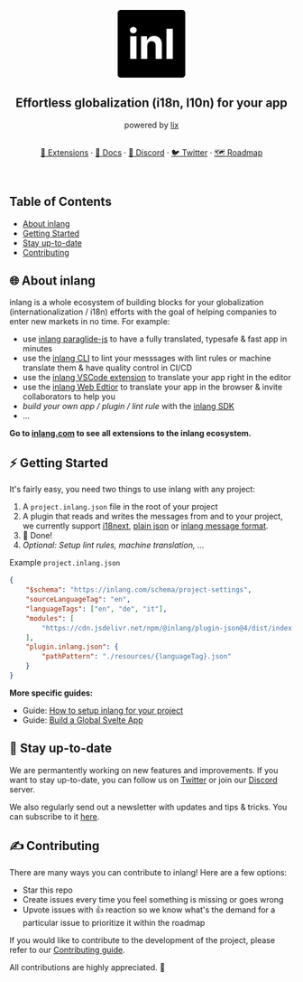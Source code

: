 <p align="center">
  <a href="https://github.com/inlang/monorepo">  </a>

  <img src="https://github.com/inlang/monorepo/blob/main/inlang/assets/logo_rounded.png?raw=true" alt="inlang icon" width="120px">
  
  <h2 align="center">
    Effortless globalization (i18n, l10n) for your app
  </h2>
  
  <p align="center">powered by <a href="https://github.com/inlang/monorepo/tree/main/lix" target="_blank">lix</p>

  <p align="center">
    <br>
    <a href='https://inlang.com/c/application' target="_blank">🧩 Extensions</a>
    ·
    <a href='https://inlang.com/documentation' target="_blank">📄 Docs</a>
    ·
    <a href='https://discord.gg/gdMPPWy57R' target="_blank">💙 Discord</a>
    ·
    <a href='https://twitter.com/inlangHQ' target="_blank">🐦 Twitter</a>
    ·
    <a href='https://github.com/orgs/inlang/projects/39' target="_blank">🗺️ Roadmap</a>
  </p>
</p>

<br>

<!-- BODY -->

## Table of Contents

- [About inlang](#🌐-about-inlang)
- [Getting Started](#⚡️-getting-started)
- [Stay up-to-date](#🔔-stay-up-to-date)
- [Contributing](#✍️-contributing)

## 🌐 About inlang

inlang is a whole ecosystem of building blocks for your globalization (internationalization / i18n) efforts with the goal of helping companies to enter new markets in no time. For example:

- use [inlang paraglide-js](./inlang-paraglide-js) to have a fully translated, typesafe & fast app in minutes
- use the [inlang CLI](./inlang-cli) to lint your messsages with lint rules or machine translate them & have quality control in CI/CD
- use the [inlang VSCode extension](./inlang-vscode) to translate your app right in the editor
- use the [inlang Web Edtior](./inlang-web-editor) to translate your app in the browser & invite collaborators to help you
- *build your own app / plugin / lint rule* with the [inlang SDK](./inlang-api)
- ...

**Go to [inlang.com](https://inlang.com) to see all extensions to the inlang ecosystem.**

## ⚡️ Getting Started

It's fairly easy, you need two things to use inlang with any project:

1. A `project.inlang.json` file in the root of your project
2. A plugin that reads and writes the messages from and to your project, we currently support [i18next](https://inlang.com/m/3i8bor92/plugin-inlang-i18next), [plain json](https://inlang.com/m/ig84ng0o/plugin-inlang-json) or [inlang message format](https://inlang.com/m/reootnfj/plugin-inlang-messageFormat).
3. 🏁 Done!
4. *Optional: Setup lint rules, machine translation, ...*

Example `project.inlang.json`
```json
{
	"$schema": "https://inlang.com/schema/project-settings",
	"sourceLanguageTag": "en",
	"languageTags": ["en", "de", "it"],
	"modules": [
		"https://cdn.jsdelivr.net/npm/@inlang/plugin-json@4/dist/index.js"
	],
	"plugin.inlang.json": {
		"pathPattern": "./resources/{languageTag}.json"
	}
}
```

**More specific guides:**

- Guide: [How to setup inlang for your project](https://inlang.com/g/49fn9ggo/guide-niklasbuchfink-howToSetupInlang#)
- Guide: [Build a Global Svelte App](https://inlang.com/g/2fg8ng94/guide-nilsjacobsen-buildAGlobalSvelteApp)

## 🔔 Stay up-to-date

We are permantently working on new features and improvements. If you want to stay up-to-date, you can follow us on [Twitter](https://twitter.com/inlangHQ) or join our [Discord](https://discord.gg/gdMPPWy57R) server. 

We also regularly send out a newsletter with updates and tips & tricks. You can subscribe to it [here](https://inlang.com/newsletter).


## ✍️ Contributing

There are many ways you can contribute to inlang! Here are a few options:

- Star this repo
- Create issues every time you feel something is missing or goes wrong
- Upvote issues with 👍 reaction so we know what's the demand for a particular issue to prioritize it within the roadmap

If you would like to contribute to the development of the project, please refer to our [Contributing guide](https://github.com/inlang/monorepo/blob/main/CONTRIBUTING.md).

All contributions are highly appreciated. 🙏
